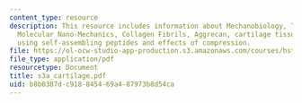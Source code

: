 ```yaml
---
content_type: resource
description: This resource includes information about Mechanobiology, Tissue Engineering,
  Molecular Nano-Mechanics, Collagen Fibrils, Aggrecan, cartilage tissue engineering
  using self-assembling peptides and effects of compression.
file: https://ol-ocw-studio-app-production.s3.amazonaws.com/courses/hst-535-principles-and-practice-of-tissue-engineering-fall-2004/b8b0387dc918845469a487973b8d54ca_s3a_cartilage.pdf
file_type: application/pdf
resourcetype: Document
title: s3a_cartilage.pdf
uid: b8b0387d-c918-8454-69a4-87973b8d54ca
---
```

